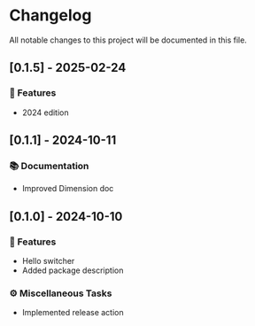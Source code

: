 # Changelog

All notable changes to this project will be documented in this file.

<!-- generated by git-cliff -->
<!-- generated by git-cliff -->
## [0.1.5] - 2025-02-24

### 🚀 Features

- 2024 edition

<!-- generated by git-cliff -->
<!-- generated by git-cliff -->
<!-- generated by git-cliff -->
<!-- generated by git-cliff -->
## [0.1.1] - 2024-10-11

### 📚 Documentation

- Improved Dimension doc

<!-- generated by git-cliff -->
## [0.1.0] - 2024-10-10

### 🚀 Features

- Hello switcher
- Added package description

### ⚙️ Miscellaneous Tasks

- Implemented release action

<!-- generated by git-cliff -->
